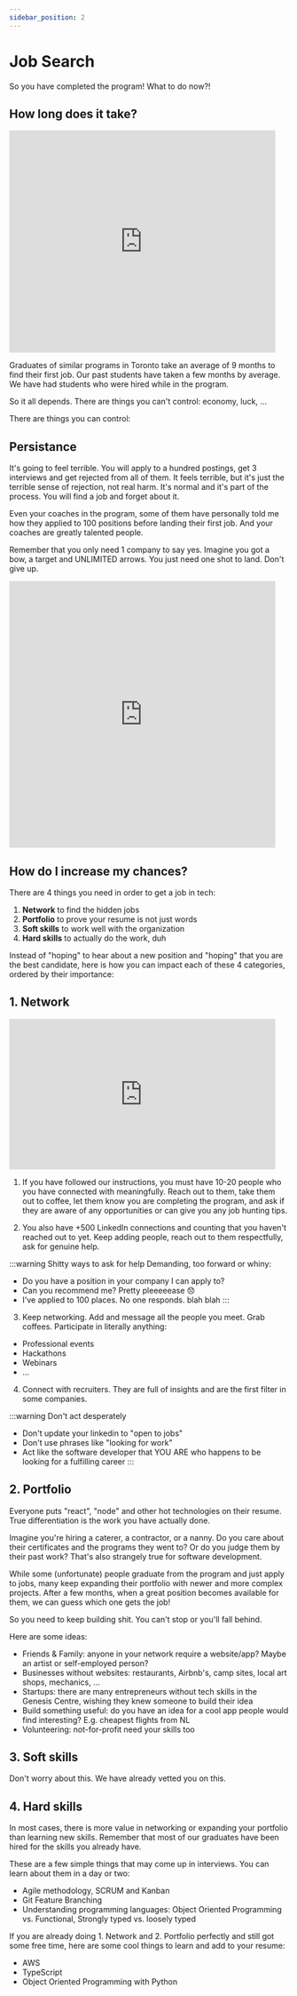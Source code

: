 ```yaml
---
sidebar_position: 2
---
```


# Job Search

So you have completed the program! What to do now?!

## How long does it take?

<iframe src="https://giphy.com/embed/QPQ3xlJhqR1BXl89RG" width="480" height="400" frameBorder="0" class="giphy-embed" allowFullScreen></iframe>

Graduates of similar programs in Toronto take an average of 9 months to find their first job. Our past students have taken a few months by average. We have had students who were hired while in the program.

So it all depends. There are things you can't control: economy, luck, ... 

There are things you can control:

## Persistance

It's going to feel terrible. You will apply to a hundred postings, get 3 interviews and get rejected from all of them. It feels terrible, but it's just the terrible sense of rejection, not real harm. It's normal and it's part of the process. You will find a job and forget about it. 

Even your coaches in the program, some of them have personally told me how they applied to 100 positions before landing their first job. And your coaches are greatly talented people.

Remember that you only need 1 company to say yes. Imagine you got a bow, a target and UNLIMITED arrows. You just need one shot to land. Don't give up.

<iframe src="https://giphy.com/embed/11F0d3IVhQbreE" width="480" height="480" frameBorder="0" class="giphy-embed" allowFullScreen></iframe>

## How do I increase my chances?

There are 4 things you need in order to get a job in tech:

1. <b>Network</b> to find the hidden jobs
2. <b>Portfolio</b> to prove your resume is not just words
3. <b>Soft skills</b> to work well with the organization
4. <b>Hard skills</b> to actually do the work, duh

Instead of "hoping" to hear about a new position and "hoping" that you are the best candidate, here is how you can impact each of these 4 categories, ordered by their importance:

## 1. Network

<iframe src="https://giphy.com/embed/3ohhwgtTbYXLTssiek" width="480" height="271" frameBorder="0" class="giphy-embed" allowFullScreen></iframe>

1. If you have followed our instructions, you must have 10-20 people who you have connected with meaningfully. Reach out to them, take them out to coffee, let them know you are completing the program, and ask if they are aware of any opportunities or can give you any job hunting tips.

2. You also have +500 LinkedIn connections and counting that you haven't reached out to yet. Keep adding people, reach out to them respectfully, ask for genuine help.

:::warning Shitty ways to ask for help
Demanding, too forward or whiny:
- Do you have a position in your company I can apply to?
- Can you recommend me? Pretty pleeeeease 😞
- I've applied to 100 places. No one responds. blah blah
:::

3. Keep networking. Add and message all the people you meet. Grab coffees. Participate in literally anything:
- Professional events
- Hackathons
- Webinars
- ...

4. Connect with recruiters. They are full of insights and are the first filter in some companies.

:::warning Don't act desperately
- Don't update your linkedin to "open to jobs"
- Don't use phrases like "looking for work"
- Act like the software developer that YOU ARE who happens to be looking for a fulfilling career
:::

## 2. Portfolio

Everyone puts "react", "node" and other hot technologies on their resume. True differentiation is the work you have actually done. 

Imagine you're hiring a caterer, a contractor, or a nanny. Do you care about their certificates and the programs they went to? Or do you judge them by their past work? That's also strangely true for software development. 

While some (unfortunate) people graduate from the program and just apply to jobs, many keep expanding their portfolio with newer and more complex projects. After a few months, when a great position becomes available for them, we can guess which one gets the job!

So you need to keep building shit. You can't stop or you'll fall behind.

Here are some ideas:

- Friends & Family: anyone in your network require a website/app? Maybe an artist or self-employed person?
- Businesses without websites: restaurants, Airbnb's, camp sites, local art shops, mechanics, ... 
- Startups: there are many entrepreneurs without tech skills in the Genesis Centre, wishing they knew someone to build their idea
- Build something useful: do you have an idea for a cool app people would find interesting? E.g. cheapest flights from NL
- Volunteering: not-for-profit need your skills too

## 3. Soft skills

Don't worry about this. We have already vetted you on this.

## 4. Hard skills

In most cases, there is more value in networking or expanding your portfolio than learning new skills. Remember that most of our graduates have been hired for the skills you already have.

These are a few simple things that may come up in interviews. You can learn about them in a day or two:
- Agile methodology, SCRUM and Kanban
- Git Feature Branching
- Understanding programming languages: Object Oriented Programming vs. Functional, Strongly typed vs. loosely typed

If you are already doing 1. Network and 2. Portfolio perfectly and still got some free time, here are some cool things to learn and add to your resume:

- AWS
- TypeScript
- Object Oriented Programming with Python